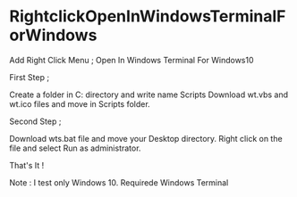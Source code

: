 # RightclickOpenInWindowsTerminalForWindows
Add Right Click Menu ; Open In Windows Terminal For Windows10

First Step ;

Create a folder in C: directory and write name Scripts
Download wt.vbs and wt.ico files and move in Scripts folder.

Second Step ; 

Download wts.bat file and move your Desktop directory. Right click on the file and select Run as administrator.

That's It !

Note : I test only Windows 10.
Requirede Windows Terminal
